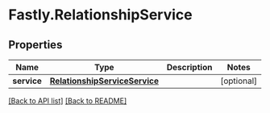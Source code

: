 # Fastly.RelationshipService

## Properties

Name | Type | Description | Notes
------------ | ------------- | ------------- | -------------
**service** | [**RelationshipServiceService**](RelationshipServiceService.md) |  | [optional] 



[[Back to API list]](../../README.md#endpoints) [[Back to README]](../../README.md)
